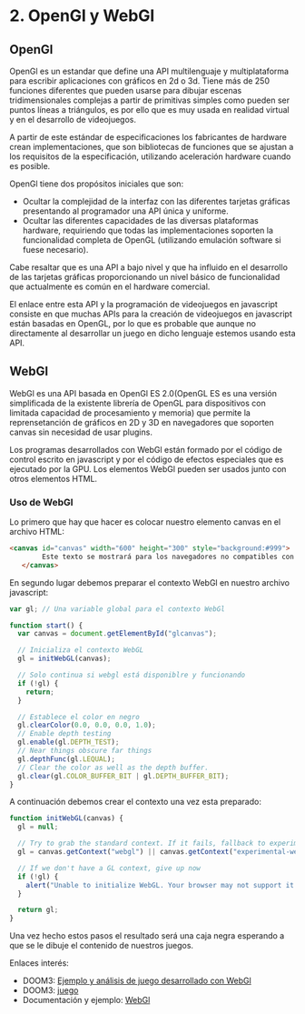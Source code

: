 # 2. OpenGl y WebGl

## OpenGl

OpenGl es un estandar que define una API multilenguaje y multiplataforma para escribir aplicaciones con gráficos en 2d o 3d. Tiene más de 250 funciones diferentes que pueden usarse para dibujar escenas tridimensionales complejas a partir de primitivas simples como pueden ser puntos líneas a triángulos, es por ello que es muy usada en realidad virtual y en el desarrollo de videojuegos.

A partir de este estándar de especificaciones los fabricantes de hardware crean implementaciones, que son bibliotecas de funciones que se ajustan a los requisitos de la especificación, utilizando aceleración hardware cuando es posible.

OpenGl tiene dos propósitos iniciales que son:

* Ocultar la complejidad de la interfaz con las diferentes tarjetas gráficas presentando al programador una API única y uniforme.
* Ocultar las diferentes capacidades de las diversas plataformas hardware, requiriendo que todas las implementaciones soporten la funcionalidad completa de OpenGL (utilizando emulación software si fuese necesario).

Cabe resaltar que es una API a bajo nivel y que ha influido en el desarrollo de las tarjetas gráficas proporcionando un nivel básico de funcionalidad que actualmente es común en el hardware comercial.

El enlace entre esta API y la programación de videojuegos en javascript consiste en que muchas APIs para la creación de videojuegos en javascript están basadas en OpenGL, por lo que es probable que aunque no directamente al desarrollar un juego en dicho lenguaje estemos usando esta API.

## WebGl

WebGl es una API basada en OpenGl ES 2.0(OpenGL ES es una versión simplificada de la existente librería de OpenGL para
dispositivos con limitada capacidad de procesamiento y memoria) que permite la reprensetanción de gráficos en 2D y 3D en navegadores que soporten canvas sin necesidad de usar plugins.

Los programas desarrollados con WebGl están formado por el código de control escrito en javascript y por el código de efectos especiales que es ejecutado por la GPU. Los elementos WebGl pueden ser usados junto con otros elementos HTML.

### Uso de WebGl

Lo primero que hay que hacer es colocar nuestro elemento canvas en el archivo HTML:

~~~HTML
<canvas id="canvas" width="600" height="300" style="background:#999">
        Este texto se mostrará para los navegadores no compatibles con canvas
   </canvas>
~~~

En segundo lugar debemos preparar el contexto WebGl en nuestro archivo javascript:

~~~javascript
var gl; // Una variable global para el contexto WebGl

function start() {
  var canvas = document.getElementById("glcanvas");

  // Inicializa el contexto WebGL
  gl = initWebGL(canvas);

  // Solo continua si webgl está disponiblre y funcionando
  if (!gl) {
    return;
  }

  // Establece el color en negro
  gl.clearColor(0.0, 0.0, 0.0, 1.0);
  // Enable depth testing
  gl.enable(gl.DEPTH_TEST);
  // Near things obscure far things
  gl.depthFunc(gl.LEQUAL);
  // Clear the color as well as the depth buffer.
  gl.clear(gl.COLOR_BUFFER_BIT | gl.DEPTH_BUFFER_BIT);
}
~~~

A continuación debemos crear el contexto una vez esta preparado:

~~~javascript
function initWebGL(canvas) {
  gl = null;

  // Try to grab the standard context. If it fails, fallback to experimental.
  gl = canvas.getContext("webgl") || canvas.getContext("experimental-webgl");

  // If we don't have a GL context, give up now
  if (!gl) {
    alert("Unable to initialize WebGL. Your browser may not support it.");
  }

  return gl;
}
~~~

Una vez hecho estos pasos el resultado será una caja negra esperando a que se le dibuje el contenido de nuestros juegos.

Enlaces interés:

* DOOM3: [Ejemplo y análisis de juego desarrollado con WebGl](https://upcommons.upc.edu/bitstream/handle/2099.1/15478/82457.pdf)
* DOOM3: [juego](http://www.minijuegos.com/juego/doom-i7363)
* Documentación y ejemplo: [WebGl](https://dev.opera.com/articles/introduction-to-webgl-part-1/)
